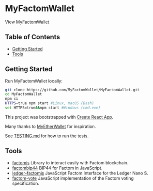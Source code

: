 # MyFactomWallet

View [MyFactomWallet](https://myfactomwallet.com)

## Table of Contents

- [Getting Started](#getting-started)
- [Tools](#tools)

## Getting Started

Run MyFactomWallet locally:

```bash
git clone https://github.com/MyFactomWallet/MyFactomWallet.git
cd MyFactomWallet
npm ci
HTTPS=true npm start #Linux, macOS (Bash)
set HTTPS=true&&npm start #Windows (cmd.exe)
```

This project was bootstrapped with [Create React App](https://github.com/facebookincubator/create-react-app).

Many thanks to [MyEtherWallet](https://github.com/MyEtherWallet/) for inspiration.

See [TESTING.md](https://github.com/MyFactomWallet/MyFactomWallet/blob/master/tests/TESTING.md) for how to run the tests.

## Tools

- [factomjs](https://github.com/PaulBernier/factomjs) Library to interact easily with Factom blockchain.
- [factombip44](https://github.com/MyFactomWallet/factombip44) BIP44 for Factom in JavaScript.
- [ledger-factomjs](https://github.com/MyFactomWallet/ledger-factomjs) JavaScript Factom Interface for the Ledger Nano S.
- [factom-vote](https://github.com/PaulBernier/factom-vote) JavaScript implementation of the Factom voting specification.
